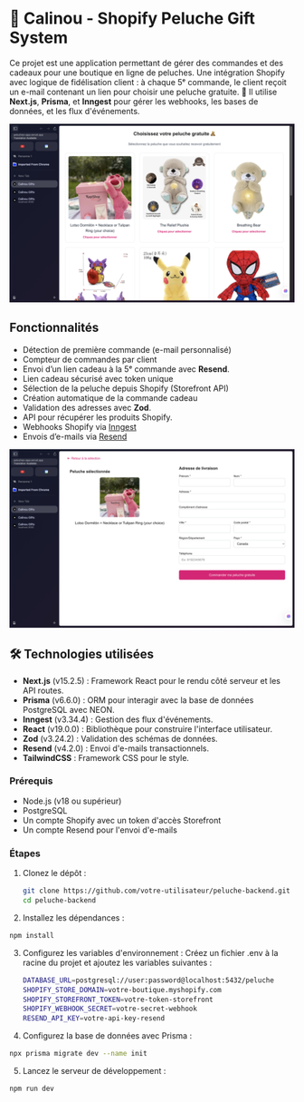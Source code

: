 # 🧸 Calinou - Shopify Peluche Gift System

Ce projet est une application permettant de gérer des commandes et des cadeaux pour une boutique en ligne de peluches. Une intégration Shopify avec logique de fidélisation client : à chaque 5ᵉ commande, le client reçoit un e-mail contenant un lien pour choisir une peluche gratuite. 🎁 Il utilise **Next.js**, **Prisma**, et **Inngest** pour gérer les webhooks, les bases de données, et les flux d'événements.

![Capture d'écran 1](/img/cap1.png)

## Fonctionnalités

- Détection de première commande (e-mail personnalisé)
- Compteur de commandes par client
- Envoi d’un lien cadeau à la 5ᵉ commande avec **Resend**.
- Lien cadeau sécurisé avec token unique
- Sélection de la peluche depuis Shopify (Storefront API)
- Création automatique de la commande cadeau
- Validation des adresses avec **Zod**.
- API pour récupérer les produits Shopify.
- Webhooks Shopify via [Inngest](https://www.inngest.com/)
- Envois d’e-mails via [Resend](https://resend.com/)

![Capture d'écran 2](/img/cap2.png)

## 🛠️ Technologies utilisées

- **Next.js** (v15.2.5) : Framework React pour le rendu côté serveur et les API routes.
- **Prisma** (v6.6.0) : ORM pour interagir avec la base de données PostgreSQL avec NEON.
- **Inngest** (v3.34.4) : Gestion des flux d'événements.
- **React** (v19.0.0) : Bibliothèque pour construire l'interface utilisateur.
- **Zod** (v3.24.2) : Validation des schémas de données.
- **Resend** (v4.2.0) : Envoi d'e-mails transactionnels.
- **TailwindCSS** : Framework CSS pour le style.

### Prérequis

- Node.js (v18 ou supérieur)
- PostgreSQL
- Un compte Shopify avec un token d'accès Storefront
- Un compte Resend pour l'envoi d'e-mails

### Étapes

1. Clonez le dépôt :

   ```bash
   git clone https://github.com/votre-utilisateur/peluche-backend.git
   cd peluche-backend

   ```

2. Installez les dépendances :

```bash
npm install

```

3. Configurez les variables d'environnement : Créez un fichier .env à la racine du projet et ajoutez les variables suivantes :

   ```bash
   DATABASE_URL=postgresql://user:password@localhost:5432/peluche
   SHOPIFY_STORE_DOMAIN=votre-boutique.myshopify.com
   SHOPIFY_STOREFRONT_TOKEN=votre-token-storefront
   SHOPIFY_WEBHOOK_SECRET=votre-secret-webhook
   RESEND_API_KEY=votre-api-key-resend
   ```

4. Configurez la base de données avec Prisma :

```bash
npx prisma migrate dev --name init

```

5. Lancez le serveur de développement :

```bash
npm run dev

```
